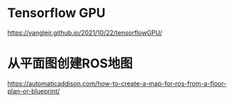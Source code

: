 # Tensorflow GPU

https://yangleir.github.io/2021/10/22/tensorflowGPU/

# 从平面图创建ROS地图

https://automaticaddison.com/how-to-create-a-map-for-ros-from-a-floor-plan-or-blueprint/





